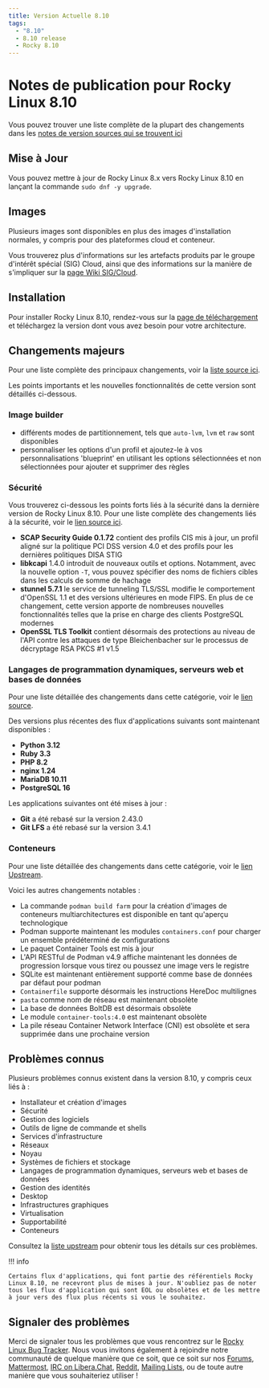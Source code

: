 ```yaml
---
title: Version Actuelle 8.10
tags:
  - "8.10"
  - 8.10 release
  - Rocky 8.10
---
```


# Notes de publication pour Rocky Linux 8.10

Vous pouvez trouver une liste complète de la plupart des changements dans les [notes de version sources qui se trouvent ici](https://access.redhat.com/documentation/en-us/red_hat_enterprise_linux/8/html/8.10_release_notes/index)

## Mise à Jour

Vous pouvez mettre à jour de Rocky Linux 8.x vers Rocky Linux 8.10 en lançant la commande `sudo dnf -y upgrade`.

## Images

Plusieurs images sont disponibles en plus des images d'installation normales, y compris pour des plateformes cloud et conteneur.

Vous trouverez plus d'informations sur les artefacts produits par le groupe d'intérêt spécial (SIG) Cloud, ainsi que des informations sur la manière de s'impliquer sur la [page Wiki SIG/Cloud](https://sig-cloud.rocky.page/).

## Installation

Pour installer Rocky Linux 8.10, rendez-vous sur la [page de téléchargement](https://rockylinux.org/download/) et téléchargez la version dont vous avez besoin pour votre architecture.

## Changements majeurs

Pour une liste complète des principaux changements, voir la [liste source ici](https://access.redhat.com/documentation/en-us/red_hat_enterprise_linux/8/html/8.10_release_notes/overview#overview-major-changes).

Les points importants et les nouvelles fonctionnalités de cette version sont détaillés ci-dessous.

### Image builder

- différents modes de partitionnement, tels que `auto-lvm`, `lvm` et `raw` sont disponibles
- personnaliser les options d'un profil et ajoutez-le à vos personnalisations 'blueprint' en utilisant les options sélectionnées et non sélectionnées pour ajouter et supprimer des règles

### Sécurité

Vous trouverez ci-dessous les points forts liés à la sécurité dans la dernière version de Rocky Linux 8.10. Pour une liste complète des changements liés à la sécurité, voir le [lien source ici](https://access.redhat.com/documentation/en-us/red_hat_enterprise_linux/8/html/8.10_release_notes/new-features#new-features-security).

- **SCAP Security Guide 0.1.72** contient des profils CIS mis à jour, un profil aligné sur la politique PCI DSS version 4.0 et des profils pour les dernières politiques DISA STIG
- **libkcapi** 1.4.0 introduit de nouveaux outils et options. Notamment, avec la nouvelle option `-T`, vous pouvez spécifier des noms de fichiers cibles dans les calculs de somme de hachage
- **stunnel 5.7.1** le service de tunneling TLS/SSL modifie le comportement d'OpenSSL 1.1 et des versions ultérieures en mode FIPS. En plus de ce changement, cette version apporte de nombreuses nouvelles fonctionnalités telles que la prise en charge des clients PostgreSQL modernes
- **OpenSSL TLS Toolkit** contient désormais des protections au niveau de l'API contre les attaques de type Bleichenbacher sur le processus de décryptage RSA PKCS #1 v1.5

### Langages de programmation dynamiques, serveurs web et bases de données

Pour une liste détaillée des changements dans cette catégorie, voir le [lien source](https://access.redhat.com/documentation/en-us/red_hat_enterprise_linux/8/html/8.10_release_notes/new-features#new-features-dynamic-programming-languages-web-and-database-servers).

Des versions plus récentes des flux d'applications suivants sont maintenant disponibles :

- **Python 3.12**
- **Ruby 3.3**
- **PHP 8.2**
- **nginx 1.24**
- **MariaDB 10.11**
- **PostgreSQL 16**

Les applications suivantes ont été mises à jour :

- **Git** a été rebasé sur la version 2.43.0
- **Git LFS** a été rebasé sur la version 3.4.1

### Conteneurs

Pour une liste détaillée des changements dans cette catégorie, voir le [lien Upstream](https://access.redhat.com/documentation/en-us/red_hat_enterprise_linux/8/html/8.10_release_notes/new-features#new-features-containers).

Voici les autres changements notables :

- La commande `podman build farm` pour la création d'images de conteneurs multiarchitectures est disponible en tant qu'aperçu technologique
- Podman supporte maintenant les modules `containers.conf` pour charger un ensemble prédéterminé de configurations
- Le paquet Container Tools est mis à jour
- L'API RESTful de Podman v4.9 affiche maintenant les données de progression lorsque vous tirez ou poussez une image vers le registre
- SQLite est maintenant entièrement supporté comme base de données par défaut pour podman
- `Containerfile` supporte désormais les instructions HereDoc multilignes
- `pasta` comme nom de réseau est maintenant obsolète
- La base de données BoltDB est désormais obsolète
- Le module `container-tools:4.0` est maintenant obsolète
- La pile réseau Container Network Interface (CNI) est obsolète et sera supprimée dans une prochaine version

## Problèmes connus

Plusieurs problèmes connus existent dans la version 8.10, y compris ceux liés à :

- Installateur et création d'images
- Sécurité
- Gestion des logiciels
- Outils de ligne de commande et shells
- Services d'infrastructure
- Réseaux
- Noyau
- Systèmes de fichiers et stockage
- Langages de programmation dynamiques, serveurs web et bases de données
- Gestion des identités
- Desktop
- Infrastructures graphiques
- Virtualisation
- Supportabilité
- Conteneurs

Consultez la [liste upstream](https://access.redhat.com/documentation/en-us/red_hat_enterprise_linux/8/html/8.10_release_notes/known-issues) pour obtenir tous les détails sur ces problèmes.

!!! info

```
Certains flux d'applications, qui font partie des référentiels Rocky Linux 8.10, ne recevront plus de mises à jour. N'oubliez pas de noter tous les flux d'application qui sont EOL ou obsolètes et de les mettre à jour vers des flux plus récents si vous le souhaitez.
```

## Signaler des problèmes

Merci de signaler tous les problèmes que vous rencontrez sur le [Rocky Linux Bug Tracker](https://bugs.rockylinux.org/). Nous vous invitons également à rejoindre notre communauté de quelque manière que ce soit, que ce soit sur nos [Forums](https://forums.rockylinux.org), [Mattermost](https://chat.rockylinux.org), [IRC on Libera.Chat](irc://irc.liberachat/rockylinux), [Reddit](https://reddit.com/r/rockylinux), [Mailing Lists](https://lists.resf.org), ou de toute autre manière que vous souhaiteriez utiliser !
